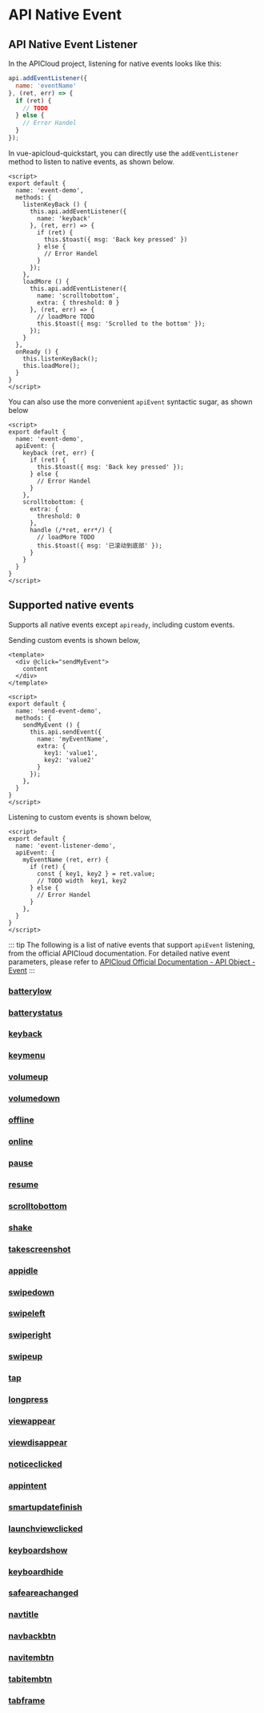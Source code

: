 # API Native Event

## API Native Event Listener

In the APICloud project, listening for native events looks like this:

``` js
api.addEventListener({
  name: 'eventName'
}, (ret, err) => {
  if (ret) {
    // TODO
  } else {
    // Error Handel
  }
});
```

In vue-apicloud-quickstart, you can directly use the `addEventListener` method to listen to native events, as shown below.

``` vue
<script>
export default {
  name: 'event-demo',
  methods: {
    listenKeyBack () {
      this.api.addEventListener({
        name: 'keyback'
      }, (ret, err) => {
        if (ret) {
          this.$toast({ msg: 'Back key pressed' })
        } else {
          // Error Handel
        }
      });
    },
    loadMore () {
      this.api.addEventListener({
        name: 'scrolltobottom',
        extra: { threshold: 0 }
      }, (ret, err) => {
        // loadMore TODO
        this.$toast({ msg: 'Scrolled to the bottom' });
      });
    }
  },
  onReady () {
    this.listenKeyBack();
    this.loadMore();
  }
}
</script>
```

You can also use the more convenient `apiEvent` syntactic sugar, as shown below

``` vue
<script>
export default {
  name: 'event-demo',
  apiEvent: {
    keyback (ret, err) {
      if (ret) {
        this.$toast({ msg: 'Back key pressed' });
      } else {
        // Error Handel
      }
    },
    scrolltobottom: {
      extra: {
        threshold: 0
      },
      handle (/*ret, err*/) {
        // loadMore TODO
        this.$toast({ msg: '已滚动到底部' });
      }
    }
  }
}
</script>
```

## Supported native events

Supports all native events except `apiready`, including custom events.

Sending custom events is shown below,

``` vue
<template>
  <div @click="sendMyEvent">
    content
  </div>
</template>

<script>
export default {
  name: 'send-event-demo',
  methods: {
    sendMyEvent () {
      this.api.sendEvent({
        name: 'myEventName',
        extra: {
          key1: 'value1',
          key2: 'value2'
        }
      });
    },
  }
}
</script>
```

Listening to custom events is shown below,

``` vue
<script>
export default {
  name: 'event-listener-demo',
  apiEvent: {
    myEventName (ret, err) {
      if (ret) {
        const { key1, key2 } = ret.value;
        // TODO width  key1, key2 
      } else {
        // Error Handel
      }
    },
  }
}
</script>
```

::: tip
The following is a list of native events that support `apiEvent` listening, from the official APICloud documentation. For detailed native event parameters, please refer to [APICloud Official Documentation - API Object - Event](https://docs.apicloud.com/Client-API/api#c0)
::: 

### [batterylow](https://docs.apicloud.com/Client-API/api#c1)
### [batterystatus](https://docs.apicloud.com/Client-API/api#c2)
### [keyback](https://docs.apicloud.com/Client-API/api#c3)
### [keymenu](https://docs.apicloud.com/Client-API/api#c4)
### [volumeup](https://docs.apicloud.com/Client-API/api#c21)
### [volumedown](https://docs.apicloud.com/Client-API/api#c22)
### [offline](https://docs.apicloud.com/Client-API/api#c5)
### [online](https://docs.apicloud.com/Client-API/api#c6)
### [pause](https://docs.apicloud.com/Client-API/api#c7)
### [resume](https://docs.apicloud.com/Client-API/api#c8)
### [scrolltobottom](https://docs.apicloud.com/Client-API/api#c9)
### [shake](https://docs.apicloud.com/Client-API/api#c10)
### [takescreenshot](https://docs.apicloud.com/Client-API/api#c24)
### [appidle](https://docs.apicloud.com/Client-API/api#appidle)
### [swipedown](https://docs.apicloud.com/Client-API/api#c11)
### [swipeleft](https://docs.apicloud.com/Client-API/api#c12)
### [swiperight](https://docs.apicloud.com/Client-API/api#c13)
### [swipeup](https://docs.apicloud.com/Client-API/api#c14)
### [tap](https://docs.apicloud.com/Client-API/api#c15)
### [longpress](https://docs.apicloud.com/Client-API/api#c23)
### [viewappear](https://docs.apicloud.com/Client-API/api#c16)
### [viewdisappear](https://docs.apicloud.com/Client-API/api#c17)
### [noticeclicked](https://docs.apicloud.com/Client-API/api#c18)
### [appintent](https://docs.apicloud.com/Client-API/api#c19)
### [smartupdatefinish](https://docs.apicloud.com/Client-API/api#c20)
### [launchviewclicked](https://docs.apicloud.com/Client-API/api#c25)
### [keyboardshow](https://docs.apicloud.com/Client-API/api#keyboardshow)
### [keyboardhide](https://docs.apicloud.com/Client-API/api#keyboardhide)
### [safeareachanged](https://docs.apicloud.com/Client-API/api#safeareachanged)
### [navtitle](https://docs.apicloud.com/Client-API/api#navtitle)
### [navbackbtn](https://docs.apicloud.com/Client-API/api#navbackbtn)
### [navitembtn](https://docs.apicloud.com/Client-API/api#navitembtn)
### [tabitembtn](https://docs.apicloud.com/Client-API/api#tabitembtn)
### [tabframe](https://docs.apicloud.com/Client-API/api#tabframe)

